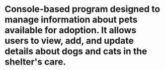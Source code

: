 # Console-based program designed to manage information about pets available for adoption. It allows users to view, add, and update details about dogs and cats in the shelter's care.
